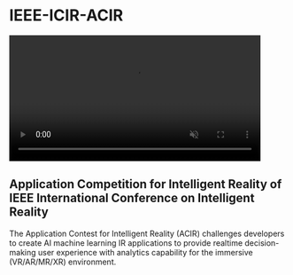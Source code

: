 # IEEE-ICIR-ACIR
<video width=90% border=1 autoplay muted>
  <source src=ICIR_banner_rest.mp4 type=video/mp4>
</video>
<h2>Application Competition for Intelligent Reality of IEEE International Conference on Intelligent Reality</h2>
The Application Contest for Intelligent Reality (ACIR) challenges developers to create AI machine learning IR applications to provide realtime decision-making user experience with analytics capability for the immersive (VR/AR/MR/XR) environment.
